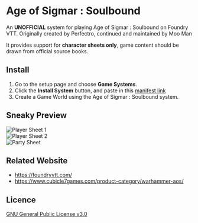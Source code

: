 # Age of Sigmar : Soulbound
An **UNOFFICIAL** system for playing Age of Sigmar : Soulbound on Foundry VTT. Originally created by Perfectro, continued and maintained by Moo Man

It provides support for **character sheets only**, game content should be drawn from official source books.

## Install
1. Go to the setup page and choose **Game Systems**.
2. Click the **Install System** button, and paste in this [manifest link](https://github.com/moo-man/AoS-Soulbound-FoundryVTT/raw/master/system.json)
3. Create a Game World using the Age of Sigmar : Soulbound system.

## Sneaky Preview
![Player Sheet 1](https://github.com/moo-man/AoS-Soulbound-FoundryVTT/blob/master/asset/preview/player1.jpg?raw=true)  
![Player Sheet 2](https://github.com/moo-man/AoS-Soulbound-FoundryVTT/blob/master/asset/preview/player2.jpg?raw=true)  
![Party Sheet](https://github.com/moo-man/AoS-Soulbound-FoundryVTT/blob/master/asset/preview/party.jpg?raw=true)  

## Related Website
- https://foundryvtt.com/
- https://www.cubicle7games.com/product-category/warhammer-aos/

## Licence
[GNU General Public License v3.0](https://choosealicense.com/licenses/gpl-3.0/)
